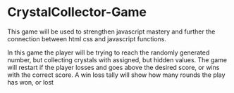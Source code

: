 # CrystalCollector-Game

This game will be used to strengthen javascript mastery and further the connection between html css and javascript functions.

In this game the player will be trying to reach the randomly generated number, but collecting crystals with assigned, but hidden values. 
The game will restart if the player losses and goes above the desired score, or wins with the correct score. A win loss tally will show how many rounds the play has won, or lost
